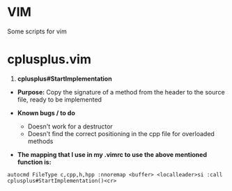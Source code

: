 # VIM

Some scripts for vim

cplusplus.vim
=============

1. **cplusplus#StartImplementation**

- **Purpose:**
Copy the signature of a method from the header to the source file, ready to be implemented

- **Known bugs / to do**
  - Doesn't work for a destructor
  - Doesn't find the correct positioning in the cpp file for overloaded methods

- **The mapping that I use in my .vimrc to use the above mentioned function is:**
```
autocmd FileType c,cpp,h,hpp :nnoremap <buffer> <localleader>si :call cplusplus#StartImplementation()<cr>
```
